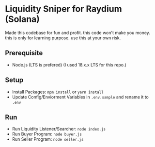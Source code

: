 # Liquidity Sniper for Raydium (Solana)

Made this codebase for fun and profit. this code won't make you money. this is only for learning purpose. use this at your own risk.

## Prerequisite

- Node.js (LTS is prefered) (I used 18.x.x LTS for this repo.)

## Setup

- Install Packages: `npm install` or `yarn install`
- Update Config/Enviorment Variables in `.env.sample` and rename it to `.env`

## Run

- Run Liquidity Listener/Searcher: `node index.js`
- Run Buyer Program: `node buyer.js`
- Run Seller Program: `node seller.js`
